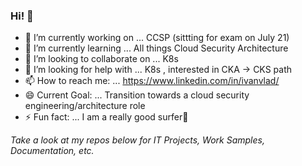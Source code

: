 ### Hi! 👋

- 🔭 I’m currently working on ... CCSP (sittting for exam on July 21)
- 🌱 I’m currently learning ... All things Cloud Security Architecture
- 👯 I’m looking to collaborate on ... K8s 
- 🤔 I’m looking for help with ... K8s , interested in CKA -> CKS path
- 📫 How to reach me: ... https://www.linkedin.com/in/ivanvlad/
- 😄 Current Goal: ... Transition towards a cloud security engineering/architecture role
- ⚡ Fun fact: ... I am a really good surfer🌊

*Take a look at my repos below for IT Projects, Work Samples, Documentation, etc.* 
